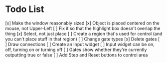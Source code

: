 # Todo List

[x]  Make the window reasonably sized
[x]  Object is placed centered on the mouse, not Upper-Left
[ ]  Fix it so that the highlight box doesn't overlap the thing
[x]  Select, not just place
[ ]  Create a region that's used for control (and you can't place stuff in that region)
[ ]  Change gate types
[x]  Delete gates
[ ]  Draw connections
[ ]  Create an Input widget
[ ]  Input widget can be on, off, turning on or turning off
[ ]  Gates show whether they're currently outputting true or false
[ ]  Add Step and Reset buttons to control area
